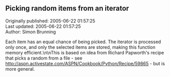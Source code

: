 ## Picking random items from an iterator  
Originally published: 2005-06-22 01:57:25  
Last updated: 2005-06-22 01:57:25  
Author: Simon Brunning  
  
Each item has an equal chance of being picked.  The iterator is processed only once, and only the selected items are stored, making this function memory efficient.\n\nThis is based on idea from Richard Papworth's recipe that picks a random from a file - see http://aspn.activestate.com/ASPN/Cookbook/Python/Recipe/59865 - but is more general.